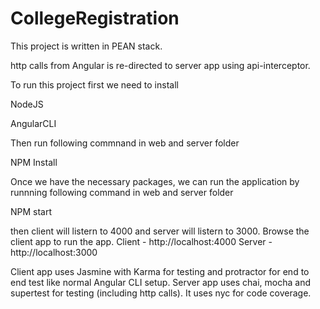 # CollegeRegistration 

This project is written in PEAN stack.

http calls from Angular is re-directed to server app using api-interceptor.

To run this project first we need to install

NodeJS

AngularCLI

Then run following commnand in web and server folder

NPM Install 

Once we have the necessary packages, we can run the application by runnning following command in web and server folder

NPM start

then client will listern to 4000 and server will listern to 3000. Browse the client app to run the app.
Client - http://localhost:4000
Server - http://localhost:3000

Client app uses Jasmine with Karma for testing and protractor for end to end test like normal Angular CLI setup.
Server app uses chai, mocha and supertest for testing (including http calls). It uses nyc for code coverage.
